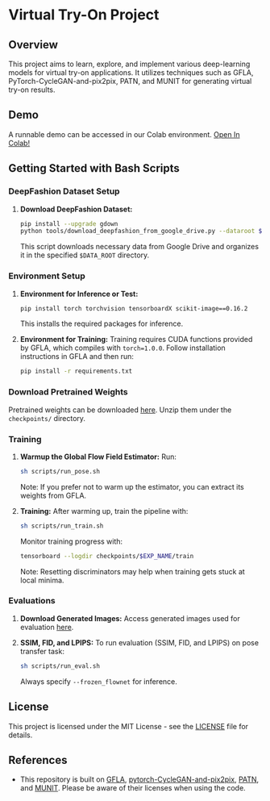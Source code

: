 # Virtual Try-On Project

## Overview
This project aims to learn, explore, and implement various deep-learning models for virtual try-on applications. It utilizes techniques such as GFLA, PyTorch-CycleGAN-and-pix2pix, PATN, and MUNIT for generating virtual try-on results.

## Demo
A runnable demo can be accessed in our Colab environment. [Open In Colab!]([https://colab.research.google.com/](https://colab.research.google.com/drive/1KqSCZyotg2hvvOdXXUqoeRSijWIHO-aw#scrollTo=Taih27BjKSNM))

## Getting Started with Bash Scripts

### DeepFashion Dataset Setup
1. **Download DeepFashion Dataset:**
    ```bash
    pip install --upgrade gdown
    python tools/download_deepfashion_from_google_drive.py --dataroot $DATA_ROOT
    ```
    This script downloads necessary data from Google Drive and organizes it in the specified `$DATA_ROOT` directory.

### Environment Setup

1. **Environment for Inference or Test:**
    ```bash
    pip install torch torchvision tensorboardX scikit-image==0.16.2
    ```
    This installs the required packages for inference.

2. **Environment for Training:**
    Training requires CUDA functions provided by GFLA, which compiles with `torch=1.0.0`. Follow installation instructions in GFLA and then run:
    ```bash
    pip install -r requirements.txt
    ```

### Download Pretrained Weights
Pretrained weights can be downloaded [here](#). Unzip them under the `checkpoints/` directory.

### Training
1. **Warmup the Global Flow Field Estimator:**
    Run:
    ```bash
    sh scripts/run_pose.sh
    ```
    Note: If you prefer not to warm up the estimator, you can extract its weights from GFLA.

2. **Training:**
    After warming up, train the pipeline with:
    ```bash
    sh scripts/run_train.sh
    ```
    Monitor training progress with:
    ```bash
    tensorboard --logdir checkpoints/$EXP_NAME/train
    ```
    Note: Resetting discriminators may help when training gets stuck at local minima.

### Evaluations
1. **Download Generated Images:**
    Access generated images used for evaluation [here](https://drive.google.com/drive/folders/1-7DxUvcrC3cvQV67Z2QhRdi-9PMDC8w9?usp=sharing).

2. **SSIM, FID, and LPIPS:**
    To run evaluation (SSIM, FID, and LPIPS) on pose transfer task:
    ```bash
    sh scripts/run_eval.sh
    ```
    Always specify `--frozen_flownet` for inference.

## License

This project is licensed under the MIT License - see the [LICENSE](LICENSE) file for details.



## References
- This repository is built on [GFLA](https://github.com/RenYurui/Global-Flow-Local-Attention), [pytorch-CycleGAN-and-pix2pix](https://github.com/junyanz/pytorch-CycleGAN-and-pix2pix), [PATN](https://github.com/tengteng95/Pose-Transfer), and [MUNIT](https://github.com/NVlabs/MUNIT). Please be aware of their licenses when using the code.
